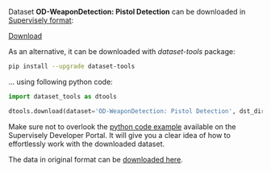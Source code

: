 Dataset **OD-WeaponDetection: Pistol Detection** can be downloaded in [Supervisely format](https://developer.supervisely.com/api-references/supervisely-annotation-json-format):

 [Download](https://www.dropbox.com/scl/fi/w50t9ri1iiovk7vhj7itd/od-weapondetection-pistol-detection-DatasetNinja.tar?rlkey=zyp4be2q94tyfi2jsopkdsw24&dl=1)

As an alternative, it can be downloaded with *dataset-tools* package:
``` bash
pip install --upgrade dataset-tools
```

... using following python code:
``` python
import dataset_tools as dtools

dtools.download(dataset='OD-WeaponDetection: Pistol Detection', dst_dir='~/dataset-ninja/')
```
Make sure not to overlook the [python code example](https://developer.supervisely.com/getting-started/python-sdk-tutorials/iterate-over-a-local-project) available on the Supervisely Developer Portal. It will give you a clear idea of how to effortlessly work with the downloaded dataset.

The data in original format can be [downloaded here](https://drive.google.com/file/d/1Szc920DAh5kU8Qk38Doq0znEVR1QmTZS/view?usp=sharing).